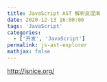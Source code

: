 ```yaml
---
title: JavaScript AST 解析反混淆
date: 2020-12-13 16:00:00
tags: 'JavaScript'
categories:
  - ['开发', 'JavaScript']
permalink: js-ast-explorer
mathjax: false
---
```


http://jsnice.org/
